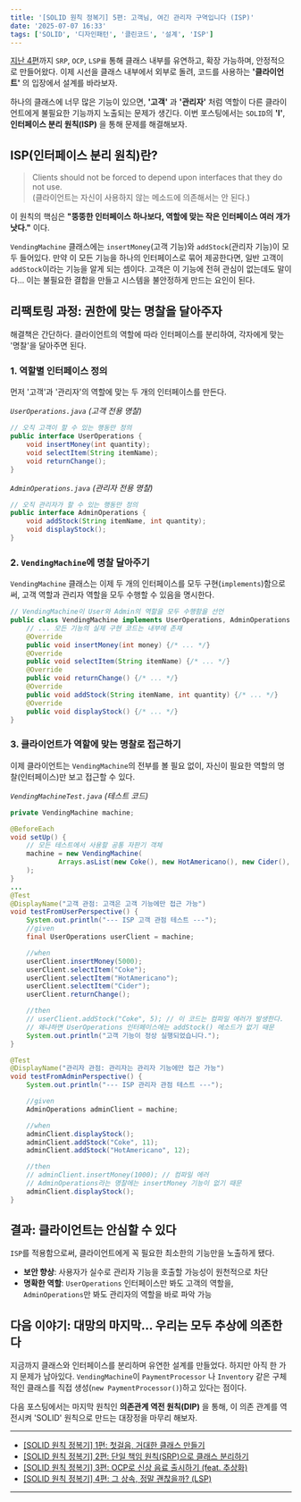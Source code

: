```yaml
---
title: '[SOLID 원칙 정복기] 5편: 고객님, 여긴 관리자 구역입니다 (ISP)'
date: '2025-07-07 16:33'
tags: ['SOLID', '디자인패턴', '클린코드', '설계', 'ISP']
---
```


[지난 4편](https://yseek.github.io/yun-blog/posts/solid-vending-machine-4)까지 `SRP`, `OCP`, `LSP를` 통해 클래스 내부를 유연하고, 확장 가능하며, 안정적으로 만들어왔다. 이제 시선을 클래스 내부에서 외부로 돌려, 코드를 사용하는 __'클라이언트'__ 의 입장에서 설계를 바라보자.

하나의 클래스에 너무 많은 기능이 있으면, __'고객'__ 과 __'관리자'__ 처럼 역할이 다른 클라이언트에게 불필요한 기능까지 노출되는 문제가 생긴다. 이번 포스팅에서는 `SOLID`의 __'I'__, __인터페이스 분리 원칙(ISP)__ 을 통해 문제를 해결해보자.

## ISP(인터페이스 분리 원칙)란?

> Clients should not be forced to depend upon interfaces that they do not use.  
> (클라이언트는 자신이 사용하지 않는 메소드에 의존해서는 안 된다.)

이 원칙의 핵심은 __"뚱뚱한 인터페이스 하나보다, 역할에 맞는 작은 인터페이스 여러 개가 낫다."__ 이다.

`VendingMachine` 클래스에는 `insertMoney`(고객 기능)와 `addStock`(관리자 기능)이 모두 들어있다. 만약 이 모든 기능을 하나의 인터페이스로 묶어 제공한다면, 일반 고객이 `addStock`이라는 기능을 알게 되는 셈이다. 고객은 이 기능에 전혀 관심이 없는데도 말이다... 이는 불필요한 결합을 만들고 시스템을 불안정하게 만드는 요인이 된다.

## 리팩토링 과정: 권한에 맞는 명찰을 달아주자

해결책은 간단하다. 클라이언트의 역할에 따라 인터페이스를 분리하여, 각자에게 맞는 '명찰'을 달아주면 된다.

### 1. 역할별 인터페이스 정의

먼저 '고객'과 '관리자'의 역할에 맞는 두 개의 인터페이스를 만든다.

_`UserOperations.java` (고객 전용 명찰)_
```java
// 오직 고객이 할 수 있는 행동만 정의
public interface UserOperations {
    void insertMoney(int quantity);
    void selectItem(String itemName);
    void returnChange();
}
```

_`AdminOperations.java` (관리자 전용 명찰)_
```java
// 오직 관리자가 할 수 있는 행동만 정의
public interface AdminOperations {
    void addStock(String itemName, int quantity);
    void displayStock();
}
```

### 2. `VendingMachine`에 명찰 달아주기

`VendingMachine` 클래스는 이제 두 개의 인터페이스를 모두 구현(`implements`)함으로써, 고객 역할과 관리자 역할을 모두 수행할 수 있음을 명시한다.

```java
// VendingMachine이 User와 Admin의 역할을 모두 수행함을 선언
public class VendingMachine implements UserOperations, AdminOperations {
    // ... 모든 기능의 실제 구현 코드는 내부에 존재
    @Override
    public void insertMoney(int money) {/* ... */}
    @Override
    public void selectItem(String itemName) {/* ... */}
    @Override
    public void returnChange() {/* ... */}
    @Override
    public void addStock(String itemName, int quantity) {/* ... */}
    @Override
    public void displayStock() {/* ... */}
}
```

### 3. 클라이언트가 역할에 맞는 명찰로 접근하기

이제 클라이언트는 `VendingMachine`의 전부를 볼 필요 없이, 자신이 필요한 역할의 명찰(인터페이스)만 보고 접근할 수 있다.

_`VendingMachineTest.java` (테스트 코드)_
```java
private VendingMachine machine;

@BeforeEach
void setUp() {
    // 모든 테스트에서 사용할 공통 자판기 객체
    machine = new VendingMachine(
            Arrays.asList(new Coke(), new HotAmericano(), new Cider(), new Water())
    );
}
...
@Test
@DisplayName("고객 관점: 고객은 고객 기능에만 접근 가능")
void testFromUserPerspective() {
    System.out.println("--- ISP 고객 관점 테스트 ---");
    //given
    final UserOperations userClient = machine;

    //when
    userClient.insertMoney(5000);
    userClient.selectItem("Coke");
    userClient.selectItem("HotAmericano");
    userClient.selectItem("Cider");
    userClient.returnChange();

    //then
    // userClient.addStock("Coke", 5); // 이 코드는 컴파일 에러가 발생한다.
    // 왜냐하면 UserOperations 인터페이스에는 addStock() 메소드가 없기 때문
    System.out.println("고객 기능이 정상 실행되었습니다.");
}

@Test
@DisplayName("관리자 관점: 관리자는 관리자 기능에만 접근 가능")
void testFromAdminPerspective() {
    System.out.println("--- ISP 관리자 관점 테스트 ---");

    //given
    AdminOperations adminClient = machine;

    //when
    adminClient.displayStock();
    adminClient.addStock("Coke", 11);
    adminClient.addStock("HotAmericano", 12);

    //then
    // adminClient.insertMoney(1000); // 컴파일 에러
    // AdminOperations라는 명찰에는 insertMoney 기능이 없기 때문
    adminClient.displayStock();
}
```

## 결과: 클라이언트는 안심할 수 있다

`ISP`를 적용함으로써, 클라이언트에게 꼭 필요한 최소한의 기능만을 노출하게 됐다.

- __보안 향상__: 사용자가 실수로 관리자 기능을 호출할 가능성이 원천적으로 차단
- __명확한 역할__: `UserOperations` 인터페이스만 봐도 고객의 역할을, `AdminOperations`만 봐도 관리자의 역할을 바로 파악 가능

## 다음 이야기: 대망의 마지막... 우리는 모두 추상에 의존한다

지금까지 클래스와 인터페이스를 분리하며 유연한 설계를 만들었다. 하지만 아직 한 가지 문제가 남아있다. `VendingMachine`이 `PaymentProcessor` 나 `Inventory` 같은 구체적인 클래스를 직접 생성(`new PaymentProcessor()`)하고 있다는 점이다.

다음 포스팅에서는 마지막 원칙인 __의존관계 역전 원칙(DIP)__ 을 통해, 이 의존 관계를 역전시켜 'SOLID' 원칙으로 만드는 대장정을 마무리 해보자. 

---
- [[SOLID 원칙 정복기] 1편: 첫걸음, 거대한 클래스 만들기](https://yseek.github.io/yun-blog/posts/solid-vending-machine-1)  
- [[SOLID 원칙 정복기] 2편: 단일 책임 원칙(SRP)으로 클래스 분리하기](https://yseek.github.io/yun-blog/posts/solid-vending-machine-2)
- [[SOLID 원칙 정복기] 3편: OCP로 신상 음료 출시하기 (feat. 추상화)](https://yseek.github.io/yun-blog/posts/solid-vending-machine-3)
- [[SOLID 원칙 정복기] 4편: 그 상속, 정말 괜찮을까? (LSP)](https://yseek.github.io/yun-blog/posts/solid-vending-machine-4)
---